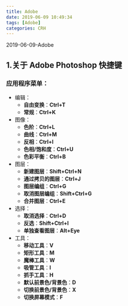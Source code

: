 ```yaml
---
title: Adobe
date: 2019-06-09 10:49:34
tags: [Adobe]
categories: CRH
---
```

2019-06-09-Adobe
<!-- more -->

## 1.关于 Adobe Photoshop 快捷键
### 应用程序菜单：
+ 编辑：
	- **自由变换**：**Ctrl+T**
	- **常规**：**Ctrl+K**
+ 图像：
	- **色阶**：**Ctrl+L**
	- **曲线**：**Ctrl+M**
	- **反相**：**Ctrl+I**
	- **色相/饱和度**：**Ctrl+U**
	- **色彩平衡**：**Ctrl+B**
+ 图层：
	- **新建图层**：**Shift+Ctrl+N**
	- **通过拷贝的图层**：**Ctrl+J**
	- **图层编组**：**Ctrl+G**
	- **取消图层编组**：**Shift+Ctrl+G**
	- **合并图层**：**Ctrl+E**
+ 选择：  
	- **取消选择**：**Ctrl+D**
	- **反选**：**Shift+Ctrl+I**  
	- **单独查看图层**：**Alt+Eye**
+ 工具：
	- **移动工具**：**V**
	- **矩形工具**：**M**
	- **魔棒工具**：**W**
	- **吸管工具**：**I**
	- **抓手工具**：**H**
	- **默认前景色/背景色**：**D**
	- **切换前景色/背景色**：**X**
	- **切换屏幕模式**：**F**
